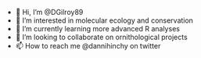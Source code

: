 - 👋 Hi, I’m @DGilroy89
- 👀 I’m interested in molecular ecology and conservation
- 🌱 I’m currently learning more advanced R analyses
- 💞️ I’m looking to collaborate on ornithological projects
- 📫 How to reach me @dannihinchy on twitter

<!---
DGilroy89/DGilroy89 is a ✨ special ✨ repository because its `README.md` (this file) appears on your GitHub profile.
You can click the Preview link to take a look at your changes.
--->
